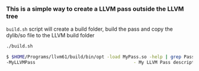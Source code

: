 ### This is a simple way to create a LLVM pass outside the LLVM tree

`build.sh` script will create a build folder, build the pass and copy the dylib/so file to the LLVM build folder

```bash
./build.sh

$ $HOME/Programs/llvm61/build/bin/opt -load MyPass.so -help | grep Pass
-MyLLVMPass                                     - My LLVM Pass description

```
